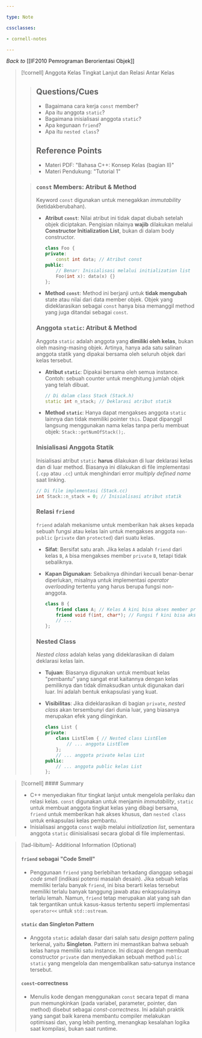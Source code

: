 ```yaml
---

type: Note

cssclasses:

- cornell-notes

---
```


_Back to_ [[IF2010 Pemrograman Berorientasi Objek]]

> [!cornell] Anggota Kelas Tingkat Lanjut dan Relasi Antar Kelas
> 
> > ## Questions/Cues
> > 
> > - Bagaimana cara kerja `const` member?
> > - Apa itu anggota `static`?
> > - Bagaimana inisialisasi anggota `static`?
> > - Apa kegunaan `friend`?
> > - Apa itu `nested class`?
> > 
> > ## Reference Points
> > 
> > - Materi PDF: "Bahasa C++: Konsep Kelas (bagian II)"
> > - Materi Pendukung: "Tutorial 1"
>
> > ### `const` Members: Atribut & Method
> > 
> > Keyword `const` digunakan untuk menegakkan _immutability_ (ketidakberubahan).
> > 
> > - **Atribut `const`**: Nilai atribut ini tidak dapat diubah setelah objek diciptakan. Pengisian nilainya **wajib** dilakukan melalui **Constructor Initialization List**, bukan di dalam body constructor.
> >     
> >     
> >     ```cpp
> >     class Foo {
> >     private:
> >         const int data; // Atribut const
> >     public:
> >         // Benar: Inisialisasi melalui initialization list
> >         Foo(int x): data(x) {} 
> >     };
> >     ```
> >     
> > - **Method `const`**: Method ini berjanji untuk **tidak mengubah** state atau nilai dari data member objek. Objek yang dideklarasikan sebagai `const` hanya bisa memanggil method yang juga ditandai sebagai `const`.
> > 
> > ### Anggota `static`: Atribut & Method
> > 
> > Anggota `static` adalah anggota yang **dimiliki oleh kelas**, bukan oleh masing-masing objek. Artinya, hanya ada satu salinan anggota statik yang dipakai bersama oleh seluruh objek dari kelas tersebut.
> > 
> > - **Atribut `static`**: Dipakai bersama oleh semua instance. Contoh: sebuah counter untuk menghitung jumlah objek yang telah dibuat.
> >     
> >     
> >     ```cpp
> >     // Di dalam class Stack (Stack.h)
> >     static int n_stack; // Deklarasi atribut statik
> >     ```
> >     
> > - **Method `static`**: Hanya dapat mengakses anggota `static` lainnya dan tidak memiliki pointer `this`. Dapat dipanggil langsung menggunakan nama kelas tanpa perlu membuat objek: `Stack::getNumOfStack();`.
> > 
> > ### Inisialisasi Anggota Statik
> > 
> > Inisialisasi atribut `static` **harus** dilakukan di luar deklarasi kelas dan di luar method. Biasanya ini dilakukan di file implementasi (`.cpp` atau `.cc`) untuk menghindari error _multiply defined name_ saat linking.
> > 
> > 
> > ```cpp
> > // Di file implementasi (Stack.cc)
> > int Stack::n_stack = 0; // Inisialisasi atribut statik
> > ```
> > 
> > ### Relasi `friend`
> > 
> > `friend` adalah mekanisme untuk memberikan hak akses kepada sebuah fungsi atau kelas lain untuk mengakses anggota `non-public` (`private` dan `protected`) dari suatu kelas.
> > 
> > - **Sifat**: Bersifat satu arah. Jika kelas `A` adalah `friend` dari kelas `B`, `A` bisa mengakses member `private` `B`, tetapi tidak sebaliknya.
> > - **Kapan Digunakan**: Sebaiknya dihindari kecuali benar-benar diperlukan, misalnya untuk implementasi _operator overloading_ tertentu yang harus berupa fungsi non-anggota.
> >     
> >     
> >     ```cpp
> >     class B {
> >         friend class A; // Kelas A kini bisa akses member private B
> >         friend void f(int, char*); // Fungsi f kini bisa akses member private B
> >         // ...
> >     };
> >     ```
> >     
> > 
> > ### Nested Class
> > 
> > _Nested class_ adalah kelas yang dideklarasikan di dalam deklarasi kelas lain.
> > 
> > - **Tujuan**: Biasanya digunakan untuk membuat kelas "pembantu" yang sangat erat kaitannya dengan kelas pemiliknya dan tidak dimaksudkan untuk digunakan dari luar. Ini adalah bentuk enkapsulasi yang kuat.
> > - **Visibilitas**: Jika dideklarasikan di bagian `private`, _nested class_ akan tersembunyi dari dunia luar, yang biasanya merupakan efek yang diinginkan.
> >     
> >     
> >     ```cpp
> >     class List {
> >     private:
> >         class ListElem { // Nested class ListElem
> >             // ... anggota ListElem
> >         };
> >         // ... anggota private kelas List
> >     public:
> >         // ... anggota public kelas List
> >     };
> >     ```
> >     

> [!cornell] #### Summary
> 
> - C++ menyediakan fitur tingkat lanjut untuk mengelola perilaku dan relasi kelas. `const` digunakan untuk menjamin _immutability_, `static` untuk membuat anggota tingkat kelas yang dibagi bersama, `friend` untuk memberikan hak akses khusus, dan `nested class` untuk enkapsulasi kelas pembantu.
> - Inisialisasi anggota `const` wajib melalui _initialization list_, sementara anggota `static` diinisialisasi secara global di file implementasi.

> [!ad-libitum]- Additional Information (Optional)
> 
> #### `friend` sebagai "Code Smell"
> 
> - Penggunaan `friend` yang berlebihan terkadang dianggap sebagai _code smell_ (indikasi potensi masalah desain). Jika sebuah kelas memiliki terlalu banyak `friend`, ini bisa berarti kelas tersebut memiliki terlalu banyak tanggung jawab atau enkapsulasinya terlalu lemah. Namun, `friend` tetap merupakan alat yang sah dan tak tergantikan untuk kasus-kasus tertentu seperti implementasi `operator<<` untuk `std::ostream`.
> 
> #### `static` dan Singleton Pattern
> 
> - Anggota `static` adalah dasar dari salah satu _design pattern_ paling terkenal, yaitu **Singleton**. Pattern ini memastikan bahwa sebuah kelas hanya memiliki satu instance. Ini dicapai dengan membuat constructor `private` dan menyediakan sebuah method `public static` yang mengelola dan mengembalikan satu-satunya instance tersebut.
> 
> #### `const`-correctness
> 
> - Menulis kode dengan menggunakan `const` secara tepat di mana pun memungkinkan (pada variabel, parameter, pointer, dan method) disebut sebagai _const-correctness_. Ini adalah praktik yang sangat baik karena membantu compiler melakukan optimisasi dan, yang lebih penting, menangkap kesalahan logika saat kompilasi, bukan saat runtime.